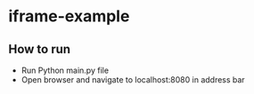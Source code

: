 # iframe-example
## How to run
* Run Python main.py file
* Open browser and navigate to localhost:8080 in address bar
